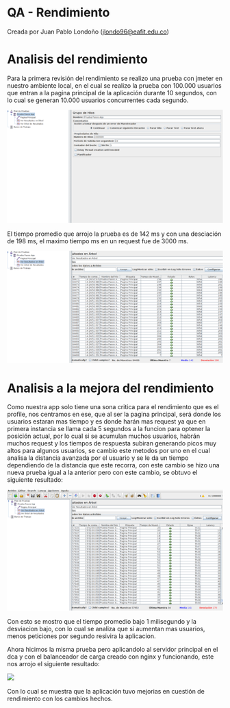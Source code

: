 # QA - Rendimiento

Creada por Juan Pablo Londoño (jlondo96@eafit.edu.co)

# Analisis del rendimiento

Para la primera revisión del rendimiento se realizo una prueba con jmeter en nuestro ambiente local, en el cual se realizo la prueba con 100.000 usuarios que entran a la pagina principal de la aplicación durante 10 segundos, con lo cual se generan 10.000 usuarios concurrentes cada segundo.

![](https://github.com/WilferSalas/TopicosTelematica2/blob/master/QA-Rendimiento/prueba1.png?raw=true "")

El tiempo promedio que arrojo la prueba es de 142 ms y con una desciación  de 198 ms, el maximo tiempo ms en un request fue de 3000 ms.

![](https://github.com/WilferSalas/TopicosTelematica2/blob/master/QA-Rendimiento/prueba3.png?raw=true "")

# Analisis a la mejora del rendimiento

Como nuestra app solo tiene una sona critica para el rendimiento que es el profile, nos centramos en ese, que al ser la pagina principal, será donde los usuarios estaran mas tiempo y es donde harán mas request ya que en primera instancia se llama cada 5 segundos a la funcion para optener la posición actual, por lo cual si se acumulan muchos usuarios, habrán muchos request y los tiempos de respuesta subiran generando picos muy altos para algunos usuarios, se cambio este metodos por uno en el cual analisa la distancia avanzada por el usuario y se le da un tiempo dependiendo de la distancia que este recorra, con este cambio se hizo una nueva prueba igual a la anterior pero con este cambio, se obtuvo el siguiente resultado:

![](https://github.com/WilferSalas/TopicosTelematica2/blob/master/QA-Rendimiento/prueba5.png?raw=true "")

Con esto se mostro que el tiempo promedio bajo 1 milisegundo y la desviacion bajo, con lo cual se analiza que si aumentan mas usuarios, menos peticiones por segundo resivira la aplicacion.

Ahora hicimos la misma prueba pero aplicandolo al servidor principal en el dca y con el balanceador de carga creado con nginx y funcionando, este nos arrojo el siguiente resultado:

![](https://github.com/WilferSalas/TopicosTelematica2/blob/master/QA-Rendimiento/prueba6.png?raw=true "")

Con lo cual se muestra que la aplicación tuvo mejorias en cuestión de rendimiento con los cambios hechos.
